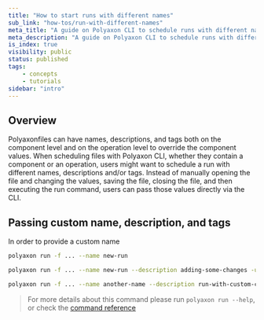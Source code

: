 ```yaml
---
title: "How to start runs with different names"
sub_link: "how-tos/run-with-different-names"
meta_title: "A guide on Polyaxon CLI to schedule runs with different names, descriptions and tags - Core Concepts"
meta_description: "A guide on Polyaxon CLI to schedule runs with different names, descriptions and tags."
is_index: true
visibility: public
status: published
tags:
    - concepts
    - tutorials
sidebar: "intro"
---
```


## Overview

Polyaxonfiles can have names, descriptions, and tags both on the component level and on the operation level to override the component values.
When scheduling files with Polyaxon CLI, whether they contain a component or an operation, 
users might want to schedule a run with different names, descriptions and/or tags. Instead of manually opening the file and changing the values, saving the file, closing the file, 
and then executing the run command, users can pass those values directly via the CLI.  

## Passing custom name, description, and tags

In order to provide a custom name

```bash
polyaxon run -f ... --name new-run
```

```bash
polyaxon run -f ... --name new-run --description adding-some-changes -u -l
```

```bash
polyaxon run -f ... --name another-name --description run-with-custom-connection --tags tests,debug
```


> For more details about this command please run `polyaxon run --help`,
or check the [command reference](/docs/core/cli/run/) 
